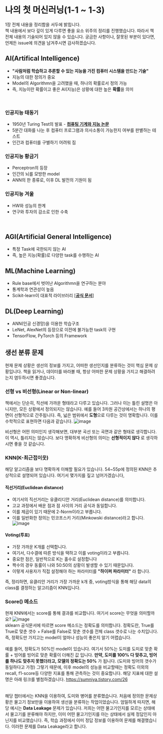 # 나의 첫 머신러닝(1-1 ~ 1-3)

1장 전체 내용을 정리함을 서두에 밝힙니다.<br>
책 내용에서 보다 깊이 있게 다루면 좋을 요소 위주의 정리를 진행했습니다. 따라서 책 전체 내용의 기술되어 있지 않을 수 있습니다. 궁금한 사항이나, 잘못된 부분이 있다면, 언제든 issue에 의견을 남겨주시면 감사하겠습니다.

## AI(Artifical Intelligence)

- **"사람처럼 학습하고 추론할 수 있는 지능을 가진 컴퓨터 시스템을 만드는 기술"**
- 지능의 대한 정의가 중요
- Model의 Algorithmn을 고려했을 때, 하나의 확률로서 정의 가능
- 즉, 지능이란 확률이고 좋은 AI(지능)은 상황에 대한 높은 **확률**을 의미

<br>

### 인공지능 태동기

- 1950년 Turing Test의 발표 - [**컴퓨팅 기계와 지능 논문**](https://academic.oup.com/mind/article/LIX/236/433/986238?login=true)
- 5분간 대화를 나눈 후 컴퓨터 프로그램과 의사소통이 가능한지 여부를 판별하는 테스트
- 인간과 컴퓨터를 구별하기 어려워 짐

### 인공지능 황금기

- Perceptron의 등장
- 인간의 뇌를 모방한 model
- ANN의 한 종류로, 이후 DL 발전의 기원이 됨

### 인공지능 겨울

- HW와 성능의 한계
- 연구와 투자의 감소로 인한 수축

<br>

## AGI(Artificial General Intelligence)

- 특정 Task에 국한되지 않는 AI
- 즉, 높은 지능(확률)로 다양한 task를 수행하는 AI

## ML(Machine Learning)

- Rule base에서 벗어난 Algorithmn을 연구하는 분야
- 통계학과 연관성이 높음
- Scikit-learn이 대표적 라이브러리 [[**공식 문서**]](https://scikit-learn.org/stable/)

## DL(Deep Learning)

- ANN(인공 신경망)을 이용한 학습구조
- LeNet, AlexNet의 등장으로 이전에 불가능한 task의 구현
- TensorFlow, PyTorch 등의 Framework
  <br>

## 생선 분류 문제

현재 문제 상황은 생선의 정보를 가지고, 어떠한 생선인지를 분류하는 것이 핵심 문제 상황입니다. 책을 읽거나, 데이터를 바라볼 때, 항상 어떠한 문제 상황을 가지고 해결하려는지 염두하시면 좋겠습니다.

### 선형 vs 비선형(Linear or Non-linear)

책에서는 단순히, 직선에 가까운 형태라고 다루고 있습니다. 그러나 이는 틀린 설명은 아니지만, 모든 상황에서 정의되지는 않습니다. 예를 들어 3차원 공간상에서는 하나의 평면이 선형적으로 간주됩니다. 즉, 넓은 범위에서 **도형**으로 다루는 것이 명확합니다. 이를 수학적으로 표현하면 다음과 같습니다.
![image](https://github.com/gilbutITbook/080289/assets/48356954/cdad801d-207d-4d4f-b073-22d50d2961ff)
<br>

비선형은 어떤 의미인지 생각해보면, 대부분 곡선 또는 곡면과 같은 형태로 생각합니다. 이 역시, 틀리지는 않습니다. 보다 명확하게 비선형의 의미는 **선형적이지 않다** 로 생각하시면 좋을 것 같습니다.

### KNN(K-최근접이웃)

해당 알고리즘을 보다 명확하게 이해할 필요가 있습니다. 54~55p에 정의된 KNN은 추상적으로 설명되어 있습니다. 여기서 몇가지를 짚고 넘어가겠습니다,

#### 직선거리(Euclidean distance)

- 여기서의 직선거리는 유클리디안 거리(Euclidean distance)를 의미합니다.
- 고교 과정에서 배운 점과 점 사이의 거리 공식과 동일합니다.
- 이를 제곱이 있기 때문에 2-Norm이라고 부릅니다.
- 이를 일반화한 정의는 민코프스키 거리(Minkowski distance)라고 합니다.
  ![image](https://github.com/gilbutITbook/080289/assets/48356954/f102812b-f8fd-46e8-8d3e-400817d47cd7)<br>

#### Voting(투표)

- 가장 가까운 K개를 선택합니다.
- 여기서, 다수결에 따른 방식을 택하고 이를 voting이라고 부릅니다.
- 중요한 점은, 일반적으로 K는 홀수로 설정합니다
- 짝수의 경우 동률이 나와 50:50의 상황이 발생할 수 있기 때문입니다.
- 이렇게 사용자가 직접 설정해야 하는 파라미터를 **"하이퍼 파라미터"** 라 합니다.
  <br>

즉, 정리하면, 유클리안 거리가 가장 가까운 k개 중, voting방식을 통해 해당 data의 class를 결정하는 알고리즘이 KNN입니다.

### Score() 메소드

현재 KNN에서는 score를 통해 결과를 비교합니다. 여기서 score는 무엇을 의미할까요?
![image](https://github.com/gilbutITbook/080289/assets/48356954/819cda1d-fba4-4a2e-8bc6-4f530fbf8c88)<br>
sklearn 공식문서에 따르면 score 메소드는 정확도를 의미합니다. 정확도란, True를 True로 맞춘 갯수 + False를 False로 맞춘 갯수를 전체 class 갯수로 나눈 수치입니다. 즉, 정확도만 가지고는 model이 얼마나 성능이 좋은지 알기 어렵습니다. <br><br>
예를 들어, 정확도가 50%인 model이 있습니다. 여기서 50%는 도미를 도미로 맞춘 확률 + 빙어를 빙어로 맞춘 확률이 더해진 값 입니다. **만약, 도미를 100% 다 맞추고, 빙어를 하나도 맞추지 못했더라고, 모델의 정확도는 50%** 가 됩니다. (도미와 빙어의 갯수가 동일하다고 가정)
그렇기 때문에, 이후 model의 성능을 비교할때는 정확도 이외의 recall, f1-score등 다양한 지표를 통해 관측하는 것이 중요합니다. 해당 지표에 대한 설명은 아래 링크를 별첨하겠습니다.
https://sumniya.tistory.com/26 <br>
<br><br>
해당 챕터에서는 KNN을 이용하여, 도미와 병어를 분류했습니다. 처음에 정의한 문제상황은 물고기 정보만을 이용하여 생선을 분류하는 작업이었습니다. 엄밀하게 따지면, 해당 예시는 **Data Leakage** 문제가 있습니다. 저희는 어떤 물고기인지를 모르는 상태에서 물고기를 분류해야 하지만, 이미 어떤 물고기인지를 아는 상태에서 실제 정답인지 아닌지를 비교했습니다. 즉, 학습 과정에서 이미 정답 정보를 이용하여 문제를 해결했습니다. 이러한 문제를 Data Leakage라고 합니다.
